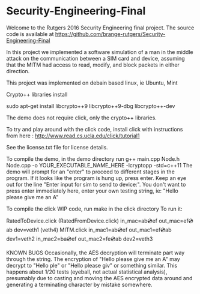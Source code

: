 # Security-Engineering-Final
Welcome to the Rutgers 2016 Security Engineering final project.
The source code is available at https://github.com/brange-rutgers/Security-Engineering-Final

In this project we implemented a software simulation of a man in the middle attack on the communication between a SIM card and device, assuming that the MITM had access to read, modify, and block packets in either direction.

This project was implemented on debain based linux, ie Ubuntu, Mint

Crypto++ libraries install

sudo apt-get install libcrypto++9 libcrypto++9-dbg libcrypto++-dev

The demo does not require click, only the crypto++ libraries.

To try and play around with the click code, install click with instructions from here : http://www.read.cs.ucla.edu/click/tutorial1

See the license.txt file for license details.


To compile the demo, in the demo directory run g++ main.cpp Node.h Node.cpp -o YOUR_EXECUTABLE_NAME_HERE -lcryptopp -std=c++11
The demo will prompt for an "enter" to proceed to different stages in the program. If it looks like the program is hung up, press enter. Keep an eye out for the line "Enter input for sim to send to device:". You don't want to press enter immediately here, enter your own testing string, ie: "Hello please give me an A"

To compile the click WIP code, run make in the click directory
To run it:


RatedToDevice.click (RatedFromDevice.click) in_mac=ab:cd:ef out_mac=ef:cd:ab dev=veth1 (veth4)
MITM.click in_mac1=ab:cd:ef out_mac1=ef:cd:ab dev1=veth2 in_mac2=ba:cd:ef out_mac2=fe:cd:ab dev2=veth3

KNOWN BUGS
Occasionally, the AES decryption will terminate part way through the string. The encryption of "Hello please give me an A" may decrypt to "Hello ple" or "Hello please giv" or something similar. This happens about 1/20 tests (eyeball, not actual statistical analysis), presumably due to casting and moving the AES encrypted data around and generating a terminating character by mistake somewhere.
